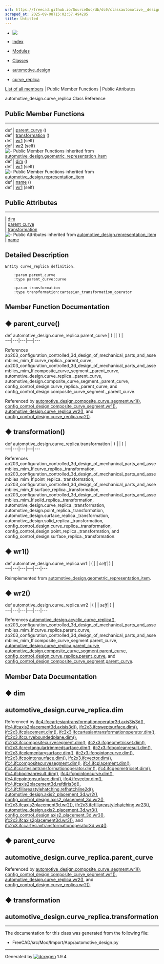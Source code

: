 ```yaml
---
url: https://freecad.github.io/SourceDoc/db/dc0/classautomotive__design_1_1curve__replica.html
scraped_at: 2025-09-08T15:02:57.494285
title: Untitled
---
```


  * [ ![](https://www.freecad.org/svg/logo-freecad.svg) ](https://freecadweb.org "FreeCAD")
  * [Index](../../index.html "Index")
  * [Modules](../../modules.html "Modules list")
  * [Classes](../../annotated.html "Annotated list")

  * [automotive_design](../../d4/ddf/namespaceautomotive__design.html)
  * [curve_replica](../../db/dc0/classautomotive__design_1_1curve__replica.html)

[List of all members](../../de/d8c/classautomotive__design_1_1curve__replica-members.html) | Public Member Functions | Public Attributes

automotive_design.curve_replica Class Reference

##  Public Member Functions  
  
---  
def | [parent_curve](../../db/dc0/classautomotive__design_1_1curve__replica.html#a43e79388dd6fb2a528f7ce72d78cd1ce) ()  
def | [transformation](../../db/dc0/classautomotive__design_1_1curve__replica.html#a700353c64d87cfce255f7f3166ac956b) ()  
def | [wr1](../../db/dc0/classautomotive__design_1_1curve__replica.html#a393b8e1be46d778352b0f45a114bdccf) (self)  
def | [wr2](../../db/dc0/classautomotive__design_1_1curve__replica.html#a99c0a575edee4c403d2ca89bb0f0318f) (self)  
![-](../../closed.png) Public Member Functions inherited from
[automotive_design.geometric_representation_item](../../de/d5e/classautomotive__design_1_1geometric__representation__item.html)  
def | [dim](../../de/d5e/classautomotive__design_1_1geometric__representation__item.html#aef245618450610e88788dcaea46ad742) ()  
def | [wr1](../../de/d5e/classautomotive__design_1_1geometric__representation__item.html#a9677d2be5fc5c7c8ccb6819380198bbc) (self)  
![-](../../closed.png) Public Member Functions inherited from
[automotive_design.representation_item](../../d3/d20/classautomotive__design_1_1representation__item.html)  
def | [name](../../d3/d20/classautomotive__design_1_1representation__item.html#a33b5812d92aa0d107b4fd4274c17b9d9) ()  
def | [wr1](../../d3/d20/classautomotive__design_1_1representation__item.html#af350c19fc5e5763d4991494a99d979ed) (self)  
  
##  Public Attributes  
  
---  
|
[dim](../../db/dc0/classautomotive__design_1_1curve__replica.html#a42c4408e459ffe392d9b1c16e84bf482)  
|
[parent_curve](../../db/dc0/classautomotive__design_1_1curve__replica.html#ad31f053094f57066f2ba82633323e1a2)  
|
[transformation](../../db/dc0/classautomotive__design_1_1curve__replica.html#a5948e1b3ae2add59d854d405ae580b17)  
![-](../../closed.png) Public Attributes inherited from
[automotive_design.representation_item](../../d3/d20/classautomotive__design_1_1representation__item.html)  
|
[name](../../d3/d20/classautomotive__design_1_1representation__item.html#a3d48fe912053adaf5f187b606fa81c87)  
  
## Detailed Description

    
    
    Entity curve_replica definition.
    
        :param parent_curve
        :type parent_curve:curve
    
        :param transformation
        :type transformation:cartesian_transformation_operator

## Member Function Documentation

## ◆ parent_curve()

def automotive_design.curve_replica.parent_curve  | ( | | ) |   
---|---|---|---|---  
  
References
ap203_configuration_controlled_3d_design_of_mechanical_parts_and_assemblies_mim_lf.curve_replica._parent_curve,
ap203_configuration_controlled_3d_design_of_mechanical_parts_and_assemblies_mim_lf.composite_curve_segment._parent_curve,
automotive_design.curve_replica._parent_curve,
automotive_design.composite_curve_segment._parent_curve,
config_control_design.curve_replica._parent_curve, and
config_control_design.composite_curve_segment._parent_curve.

Referenced by
[automotive_design.composite_curve_segment.wr1()](../../d2/df7/classautomotive__design_1_1composite__curve__segment.html#a5631b696b5b2510fe9352894238be183),
[config_control_design.composite_curve_segment.wr1()](../../d9/d7c/classconfig__control__design_1_1composite__curve__segment.html#aa41973aa607ba41964959dcedb011dd7),
[automotive_design.curve_replica.wr2()](../../db/dc0/classautomotive__design_1_1curve__replica.html#a99c0a575edee4c403d2ca89bb0f0318f),
and
[config_control_design.curve_replica.wr2()](../../db/d4a/classconfig__control__design_1_1curve__replica.html#a3aed04b938581b9bb578d15e9c0d2b61).

## ◆ transformation()

def automotive_design.curve_replica.transformation  | ( | | ) |   
---|---|---|---|---  
  
References
ap203_configuration_controlled_3d_design_of_mechanical_parts_and_assemblies_mim_lf.curve_replica._transformation,
ap203_configuration_controlled_3d_design_of_mechanical_parts_and_assemblies_mim_lf.point_replica._transformation,
ap203_configuration_controlled_3d_design_of_mechanical_parts_and_assemblies_mim_lf.surface_replica._transformation,
ap203_configuration_controlled_3d_design_of_mechanical_parts_and_assemblies_mim_lf.solid_replica._transformation,
automotive_design.curve_replica._transformation,
automotive_design.point_replica._transformation,
automotive_design.surface_replica._transformation,
automotive_design.solid_replica._transformation,
config_control_design.curve_replica._transformation,
config_control_design.point_replica._transformation, and
config_control_design.surface_replica._transformation.

## ◆ wr1()

def automotive_design.curve_replica.wr1  | ( |  | _self_| ) |   
---|---|---|---|---|---  
  
Reimplemented from
[automotive_design.geometric_representation_item](../../de/d5e/classautomotive__design_1_1geometric__representation__item.html#a9677d2be5fc5c7c8ccb6819380198bbc).

## ◆ wr2()

def automotive_design.curve_replica.wr2  | ( |  | _self_| ) |   
---|---|---|---|---|---  
  
References
[automotive_design.acyclic_curve_replica()](../../d4/ddf/namespaceautomotive__design.html#ac0c422b5aa163204ef13fa2babd9202a),
ap203_configuration_controlled_3d_design_of_mechanical_parts_and_assemblies_mim_lf.curve_replica.parent_curve,
ap203_configuration_controlled_3d_design_of_mechanical_parts_and_assemblies_mim_lf.composite_curve_segment.parent_curve,
[automotive_design.curve_replica.parent_curve](../../db/dc0/classautomotive__design_1_1curve__replica.html#ad31f053094f57066f2ba82633323e1a2),
[automotive_design.composite_curve_segment.parent_curve](../../d2/df7/classautomotive__design_1_1composite__curve__segment.html#abebec68ca761166042d03848fd2a46cf),
[config_control_design.curve_replica.parent_curve](../../db/d4a/classconfig__control__design_1_1curve__replica.html#ac9b926bffa0a6f9128f06cf22ac161f7),
and
[config_control_design.composite_curve_segment.parent_curve](../../d9/d7c/classconfig__control__design_1_1composite__curve__segment.html#aca7f94a973184eb4c5f6a1bbfb78be15).

## Member Data Documentation

## ◆ dim

automotive_design.curve_replica.dim  
---  
  
Referenced by
[ifc4.ifccartesiantransformationoperator3d.axis3is3d()](../../d0/d2f/classifc4_1_1ifccartesiantransformationoperator3d.html#ad896e8cc3cd14db5cdcec81e4786eec1),
[ifc4.ifcaxis2placement3d.axisis3d()](../../d1/db1/classifc4_1_1ifcaxis2placement3d.html#ab2f3c3d035505e73f4c12cbceeeae151),
[ifc2x3.ifcsweptsurface.dim()](../../d6/df8/classifc2x3_1_1ifcsweptsurface.html#a5eb3187a1e204615771d1c71c0e05346),
[ifc2x3.ifcplacement.dim()](../../dd/dfd/classifc2x3_1_1ifcplacement.html#ac4dbcef9f43207432d3fa6d838dbdfb7),
[ifc2x3.ifccartesiantransformationoperator.dim()](../../d8/d5d/classifc2x3_1_1ifccartesiantransformationoperator.html#ad46e1f75ce8f2e0d1937c900059809bb),
[ifc2x3.ifccurveboundedplane.dim()](../../d2/dff/classifc2x3_1_1ifccurveboundedplane.html#a4b77cf901367c1cd92ffe6ef787c2f69),
[ifc2x3.ifccompositecurvesegment.dim()](../../dd/d6e/classifc2x3_1_1ifccompositecurvesegment.html#a6014167f48b54f55af87dec16702de32),
[ifc2x3.ifcgeometricset.dim()](../../dc/dab/classifc2x3_1_1ifcgeometricset.html#af569a780b93b69b4dce81b08ddd66f89),
[ifc2x3.ifcrectangulartrimmedsurface.dim()](../../d6/d82/classifc2x3_1_1ifcrectangulartrimmedsurface.html#a9864cd346a9caa1e4e8cf5a282192889),
[ifc2x3.ifcbooleanresult.dim()](../../dd/d21/classifc2x3_1_1ifcbooleanresult.html#aa2c029e00fa7348f4841b70fb651f921),
[ifc2x3.ifcelementarysurface.dim()](../../dc/d78/classifc2x3_1_1ifcelementarysurface.html#aa9fc1e4bb64357615bba0ad16fa6bc10),
[ifc2x3.ifcpointoncurve.dim()](../../d4/dfb/classifc2x3_1_1ifcpointoncurve.html#a97ff0b230b758d8c719d3dbe23a653a8),
[ifc2x3.ifcpointonsurface.dim()](../../d0/d83/classifc2x3_1_1ifcpointonsurface.html#a470f7e831cabe7ab72d99a5afbcb5906),
[ifc2x3.ifcvector.dim()](../../d3/d7f/classifc2x3_1_1ifcvector.html#acba206090ebaf1068c18b522050ab356),
[ifc4.ifccompositecurvesegment.dim()](../../da/d5c/classifc4_1_1ifccompositecurvesegment.html#af5316372982441eb627ec543094e86aa),
[ifc4.ifcplacement.dim()](../../d4/da3/classifc4_1_1ifcplacement.html#a4ff119d99b8ac53bebec7145128d0452),
[ifc4.ifccartesiantransformationoperator.dim()](../../d4/d39/classifc4_1_1ifccartesiantransformationoperator.html#a0a344ffdcb72a602de421822f59573dc),
[ifc4.ifcgeometricset.dim()](../../d1/d95/classifc4_1_1ifcgeometricset.html#a795b14ef2879e9acc0c066d66e122b9b),
[ifc4.ifcbooleanresult.dim()](../../d0/d2c/classifc4_1_1ifcbooleanresult.html#aa87cd3a0d4ac5e137c88d13ce336ba19),
[ifc4.ifcpointoncurve.dim()](../../d3/d46/classifc4_1_1ifcpointoncurve.html#ab0edcecba3e98c552d95d8ec2cbfd963),
[ifc4.ifcpointonsurface.dim()](../../d5/df4/classifc4_1_1ifcpointonsurface.html#a400416d6b069afa2e89e5d43ec6a37f1),
[ifc4.ifcvector.dim()](../../d0/d94/classifc4_1_1ifcvector.html#a472491a5b13134e67210054e2ac45890),
[ifc4.ifcaxis2placement3d.refdiris3d()](../../d1/db1/classifc4_1_1ifcaxis2placement3d.html#a2249e08fb14d97b33009f9638979ba10),
[ifc4.ifcfillareastylehatching.refhatchline2d()](../../d3/d40/classifc4_1_1ifcfillareastylehatching.html#a775eb971d46de59a558c12d4cbf073d2),
[automotive_design.axis2_placement_3d.wr2()](../../d8/d42/classautomotive__design_1_1axis2__placement__3d.html#a53e4146e50cdc12f6f425f5ae2a015e7),
[config_control_design.axis2_placement_3d.wr2()](../../dd/d2a/classconfig__control__design_1_1axis2__placement__3d.html#a8510a502b056a9261c4b9cf7323f51b4),
[ifc2x3.ifcaxis2placement3d.wr2()](../../d8/dbf/classifc2x3_1_1ifcaxis2placement3d.html#aab8fcc584ec7c8fa06ffd345c95b8663),
[ifc2x3.ifcfillareastylehatching.wr23()](../../da/d61/classifc2x3_1_1ifcfillareastylehatching.html#a8a321538b336a12f4d031b3c01cb3784),
[automotive_design.axis2_placement_3d.wr3()](../../d8/d42/classautomotive__design_1_1axis2__placement__3d.html#aef9f7d5b239a07bf44a95014ce73b61d),
[config_control_design.axis2_placement_3d.wr3()](../../dd/d2a/classconfig__control__design_1_1axis2__placement__3d.html#aea36ab2e3de9512bb5d028dfeaea109b),
[ifc2x3.ifcaxis2placement3d.wr3()](../../d8/dbf/classifc2x3_1_1ifcaxis2placement3d.html#a6df2d82e8ad19735331147ae1689c8be),
and
[ifc2x3.ifccartesiantransformationoperator3d.wr4()](../../de/d03/classifc2x3_1_1ifccartesiantransformationoperator3d.html#a68b1818b4a81ee6941337c29f3f4d8d7).

## ◆ parent_curve

automotive_design.curve_replica.parent_curve  
---  
  
Referenced by
[automotive_design.composite_curve_segment.wr1()](../../d2/df7/classautomotive__design_1_1composite__curve__segment.html#a5631b696b5b2510fe9352894238be183),
[config_control_design.composite_curve_segment.wr1()](../../d9/d7c/classconfig__control__design_1_1composite__curve__segment.html#aa41973aa607ba41964959dcedb011dd7),
[automotive_design.curve_replica.wr2()](../../db/dc0/classautomotive__design_1_1curve__replica.html#a99c0a575edee4c403d2ca89bb0f0318f),
and
[config_control_design.curve_replica.wr2()](../../db/d4a/classconfig__control__design_1_1curve__replica.html#a3aed04b938581b9bb578d15e9c0d2b61).

## ◆ transformation

automotive_design.curve_replica.transformation  
---  
  
* * *

The documentation for this class was generated from the following file:

  * FreeCAD/src/Mod/Import/App/automotive_design.py

* * *

Generated by
[![doxygen](../../doxygen.svg)](https://www.doxygen.org/index.html) 1.9.4

